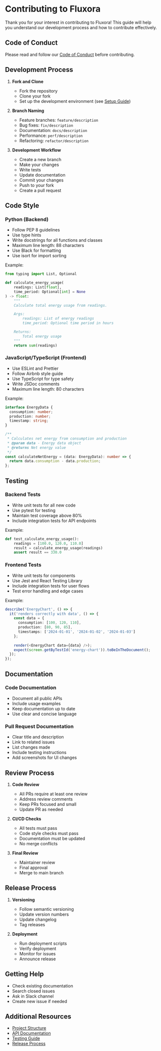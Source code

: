# Contributing to Fluxora

Thank you for your interest in contributing to Fluxora! This guide will help you understand our development process and how to contribute effectively.

## Code of Conduct

Please read and follow our [Code of Conduct](CODE_OF_CONDUCT.md) before contributing.

## Development Process

1. **Fork and Clone**
   - Fork the repository
   - Clone your fork
   - Set up the development environment (see [Setup Guide](setup.md))

2. **Branch Naming**
   - Feature branches: `feature/description`
   - Bug fixes: `fix/description`
   - Documentation: `docs/description`
   - Performance: `perf/description`
   - Refactoring: `refactor/description`

3. **Development Workflow**
   - Create a new branch
   - Make your changes
   - Write tests
   - Update documentation
   - Commit your changes
   - Push to your fork
   - Create a pull request

## Code Style

### Python (Backend)

- Follow PEP 8 guidelines
- Use type hints
- Write docstrings for all functions and classes
- Maximum line length: 88 characters
- Use Black for formatting
- Use isort for import sorting

Example:
```python
from typing import List, Optional

def calculate_energy_usage(
    readings: List[float],
    time_period: Optional[int] = None
) -> float:
    """
    Calculate total energy usage from readings.

    Args:
        readings: List of energy readings
        time_period: Optional time period in hours

    Returns:
        Total energy usage
    """
    return sum(readings)
```

### JavaScript/TypeScript (Frontend)

- Use ESLint and Prettier
- Follow Airbnb style guide
- Use TypeScript for type safety
- Write JSDoc comments
- Maximum line length: 80 characters

Example:
```typescript
interface EnergyData {
  consumption: number;
  production: number;
  timestamp: string;
}

/**
 * Calculates net energy from consumption and production
 * @param data - Energy data object
 * @returns Net energy value
 */
const calculateNetEnergy = (data: EnergyData): number => {
  return data.consumption - data.production;
};
```

## Testing

### Backend Tests

- Write unit tests for all new code
- Use pytest for testing
- Maintain test coverage above 80%
- Include integration tests for API endpoints

Example:
```python
def test_calculate_energy_usage():
    readings = [100.0, 120.0, 110.0]
    result = calculate_energy_usage(readings)
    assert result == 330.0
```

### Frontend Tests

- Write unit tests for components
- Use Jest and React Testing Library
- Include integration tests for user flows
- Test error handling and edge cases

Example:
```typescript
describe('EnergyChart', () => {
  it('renders correctly with data', () => {
    const data = {
      consumption: [100, 120, 110],
      production: [80, 90, 85],
      timestamps: ['2024-01-01', '2024-01-02', '2024-01-03']
    };
    
    render(<EnergyChart data={data} />);
    expect(screen.getByTestId('energy-chart')).toBeInTheDocument();
  });
});
```

## Documentation

### Code Documentation

- Document all public APIs
- Include usage examples
- Keep documentation up to date
- Use clear and concise language

### Pull Request Documentation

- Clear title and description
- Link to related issues
- List changes made
- Include testing instructions
- Add screenshots for UI changes

## Review Process

1. **Code Review**
   - All PRs require at least one review
   - Address review comments
   - Keep PRs focused and small
   - Update PR as needed

2. **CI/CD Checks**
   - All tests must pass
   - Code style checks must pass
   - Documentation must be updated
   - No merge conflicts

3. **Final Review**
   - Maintainer review
   - Final approval
   - Merge to main branch

## Release Process

1. **Versioning**
   - Follow semantic versioning
   - Update version numbers
   - Update changelog
   - Tag releases

2. **Deployment**
   - Run deployment scripts
   - Verify deployment
   - Monitor for issues
   - Announce release

## Getting Help

- Check existing documentation
- Search closed issues
- Ask in Slack channel
- Create new issue if needed

## Additional Resources

- [Project Structure](../architecture/project-structure.md)
- [API Documentation](../api/README.md)
- [Testing Guide](testing.md)
- [Release Process](release-process.md) 